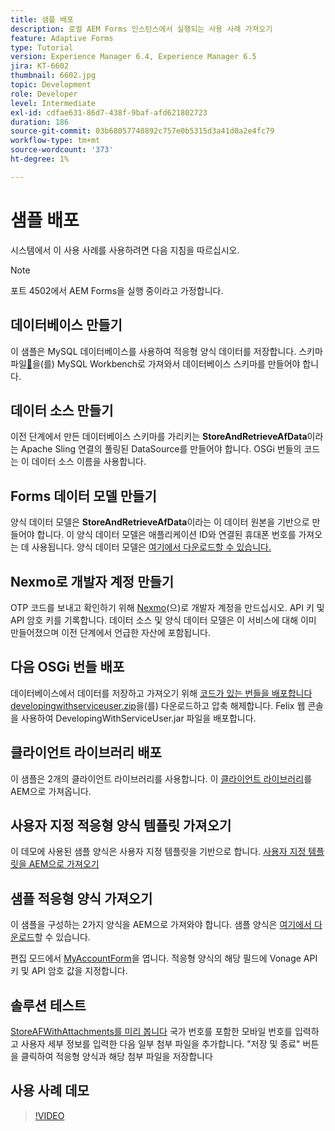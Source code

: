 ```yaml
---
title: 샘플 배포
description: 로컬 AEM Forms 인스턴스에서 실행되는 사용 사례 가져오기
feature: Adaptive Forms
type: Tutorial
version: Experience Manager 6.4, Experience Manager 6.5
jira: KT-6602
thumbnail: 6602.jpg
topic: Development
role: Developer
level: Intermediate
exl-id: cdfae631-86d7-438f-9baf-afd621802723
duration: 186
source-git-commit: 03b68057748892c757e0b5315d3a41d0a2e4fc79
workflow-type: tm+mt
source-wordcount: '373'
ht-degree: 1%

---
```


# 샘플 배포

시스템에서 이 사용 사례를 사용하려면 다음 지침을 따르십시오.

>[!NOTE]
>포트 4502에서 AEM Forms을 실행 중이라고 가정합니다.


## 데이터베이스 만들기

이 샘플은 MySQL 데이터베이스를 사용하여 적응형 양식 데이터를 저장합니다. 스키마 파일[&#128279;](assets/data-base-schema.sql)을(를) MySQL Workbench로 가져와서 데이터베이스 스키마를 만들어야 합니다.

## 데이터 소스 만들기

이전 단계에서 만든 데이터베이스 스키마를 가리키는 **StoreAndRetrieveAfData**&#x200B;이라는 Apache Sling 연결의 풀링된 DataSource를 만들어야 합니다. OSGi 번들의 코드는 이 데이터 소스 이름을 사용합니다.

## Forms 데이터 모델 만들기

양식 데이터 모델은 **StoreAndRetrieveAfData**&#x200B;이라는 이 데이터 원본을 기반으로 만들어야 합니다. 이 양식 데이터 모델은 애플리케이션 ID와 연결된 휴대폰 번호를 가져오는 데 사용됩니다. 양식 데이터 모델은 [여기에서 다운로드할 수 있습니다.](assets/2-Factor-Authentication-DataSource-and-FDM.zip)

## Nexmo로 개발자 계정 만들기

OTP 코드를 보내고 확인하기 위해 [Nexmo](https://dashboard.nexmo.com/)&#x200B;(으)로 개발자 계정을 만드십시오. API 키 및 API 암호 키를 기록합니다. 데이터 소스 및 양식 데이터 모델은 이 서비스에 대해 이미 만들어졌으며 이전 단계에서 언급한 자산에 포함됩니다.

## 다음 OSGi 번들 배포

데이터베이스에서 데이터를 저장하고 가져오기 위해 [코드가 있는 번들을 배포합니다](assets/SaveAndResume.core-1.0.0-SNAPSHOT.jar)
[developingwithserviceuser.zip](https://experienceleague.adobe.com/docs/experience-manager-learn/assets/developingwithserviceuser.zip?lang=ko)을(를) 다운로드하고 압축 해제합니다.
Felix 웹 콘솔을 사용하여 DevelopingWithServiceUser.jar 파일을 배포합니다.

## 클라이언트 라이브러리 배포

이 샘플은 2개의 클라이언트 라이브러리를 사용합니다. 이 [클라이언트 라이브러리](assets/store-af-with-attachments-client-lib.zip)를 AEM으로 가져옵니다.

## 사용자 지정 적응형 양식 템플릿 가져오기

이 데모에 사용된 샘플 양식은 사용자 지정 템플릿을 기반으로 합니다. [사용자 지정 템플릿을 AEM으로 가져오기](assets/custom-template-with-page-component.zip)

## 샘플 적응형 양식 가져오기

이 샘플을 구성하는 2가지 양식을 AEM으로 가져와야 합니다. 샘플 양식은 [여기에서 다운로드](assets/sample-forms.zip)할 수 있습니다.

편집 모드에서 [MyAccountForm](http://localhost:4502/editor.html/content/forms/af/myaccountform.html)을 엽니다. 적응형 양식의 해당 필드에 Vonage API 키 및 API 암호 값을 지정합니다.

## 솔루션 테스트

[StoreAFWithAttachments를 미리 봅니다](http://localhost:4502/content/dam/formsanddocuments/storeafwithattachments/jcr:content?wcmmode=disabled)
국가 번호를 포함한 모바일 번호를 입력하고 사용자 세부 정보를 입력한 다음 일부 첨부 파일을 추가합니다. &quot;저장 및 종료&quot; 버튼을 클릭하여 적응형 양식과 해당 첨부 파일을 저장합니다


## 사용 사례 데모

>[!VIDEO](https://video.tv.adobe.com/v/327122?quality=12&learn=on)
